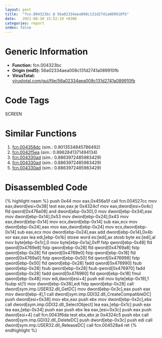 ```yaml
---
layout: post
title:  "fcn.004323bc @ 56a02334aea008c131d2741a089910fb"
date:   2021-08-30 15:52:19 +0300
categories: report
index: false
---
```


# Generic Information
- **Function:** fcn.004323bc
- **Origin (md5):** 56a02334aea008c131d2741a089910fb
- **VirusTotal:** [virustotal.com/gui/file/56a02334aea008c131d2741a089910fb][virustotal_ref]

# Code Tags
<span class="tag" id="SCREEN">SCREEN</span>


# Similar Functions

1. [fcn.004358dc][similar_1_ref] (sim.: 0.9013534845786492)
2. [fcn.0042f5ea][similar_2_ref] (sim.: 0.8962841371494134)
3. [fcn.004330ad][similar_3_ref] (sim.: 0.8863972485983429)
4. [fcn.004330ad][similar_4_ref] (sim.: 0.8863972485983429)
5. [fcn.004330ad][similar_5_ref] (sim.: 0.8863972485983429)


# Disassembled Code

{% highlight nasm %}
push 0x44
mov eax,0x456a5f
call fcn.004527cc
mov eax,dword[esi+0x38]
test eax,eax
je 0x4324cf
mov eax,dword[esi+0x4c]
fld qword[0x476a08]
and dword[ebp-0x30],0
mov dword[ebp-0x34],eax
mov dword[ebp-0x14],0x53
mov dword[ebp-0x24],0x43
mov eax,dword[ebp-0x14]
mov ecx,dword[ebp-0x14]
sub eax,ecx
mov dword[ebp-0x24],eax
mov eax,dword[ebp-0x24]
mov ecx,dword[ebp-0x14]
sub eax,ecx
mov dword[ebp-0x24],eax
add dword[ebp-0x14],0x4b
xor eax,eax
lea edi,[ebp-0x1b]
stosw word es:[edi],ax
stosb byte es:[edi],al
mov byte[ebp-0x1c],0
mov byte[ebp-0x1a],0xff
fstp qword[ebp-0x48]
fld qword[0x4769e8]
fstp qword[ebp-0x28]
fld qword[0x4769a8]
fstp qword[ebp-0x28]
fld qword[0x4769e0]
fstp qword[ebp-0x18]
fld qword[0x4769a0]
fstp qword[ebp-0x50]
fld qword[0x476998]
fstp qword[ebp-0x50]
fld qword[ebp-0x28]
fadd qword[0x476990]
fsub qword[ebp-0x28]
fsub qword[ebp-0x28]
fsub qword[0x476970]
fadd qword[ebp-0x28]
fadd qword[0x476960]
fld qword[ebp-0x18]
fmul qword[ebp-0x48]
mov edi,dword[esi+4]
push edi
mov byte[ebp-0x19],1
fsubp st(1)
mov dword[ebp-0x38],edi
fstp qword[ebp-0x28]
call dword[sym.imp.USER32.dll_GetDC]
mov dword[ebp-0x3c],eax
push eax
mov dword[ebp-4],1
call dword[sym.imp.GDI32.dll_CreateCompatibleDC]
push dword[esi+0x38]
mov ebx,eax
push ebx
mov dword[ebp-0x2c],ebx
call dword[sym.imp.GDI32.dll_SelectObject]
lea eax,[ebp-0x1c]
push eax
lea eax,[ebp-0x34]
push eax
push ebx
lea eax,[esi+0x3c]
push eax
push dword[esi+4]
call fcn.0043f6da
test ebx,ebx
je 0x4324c5
push ebx
call dword[sym.imp.GDI32.dll_DeleteDC]
push dword[ebp-0x3c]
push edi
call dword[sym.imp.USER32.dll_ReleaseDC]
call fcn.004528a4
ret 
{% endhighlight %}


[similar_1_ref]: /report/fcn.004358dc@820356b443df86d107b675e725c13af0
[similar_2_ref]: /report/fcn.0042f5ea@214019fc1439a81af54ff417c477f8dc
[similar_3_ref]: /report/fcn.004330ad@4c537a3700803bd0868438c678e579fa
[similar_4_ref]: /report/fcn.004330ad@505be53c36227b94e2fcc406f247f6e5
[similar_5_ref]: /report/fcn.004330ad@c077742bdc6d4f2c0ca7d0e2a6a94acf
[virustotal_ref]: https://www.virustotal.com/gui/file/56a02334aea008c131d2741a089910fb